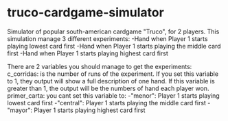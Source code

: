 # truco-cardgame-simulator
Simulator of popular south-american cardgame "Truco", for 2 players.
This simulation manage 3 different experiments:
-Hand when Player 1 starts playing lowest card first
-Hand when Player 1 starts playing the middle card first
-Hand when Player 1 starts playing highest card first

There are 2 variables you should manage to get the experiments:
c_corridas: is the number of runs of the experiment. If you set this variable to 1, they output will show a full description of one hand. If this variable is greater than 1, the output will be the numbers of hand each player won.
primer_carta: you cant set this variable to:
-"menor": Player 1 starts playing lowest card first
-"central": Player 1 starts playing the middle card first
-"mayor": Player 1 starts playing highest card first
